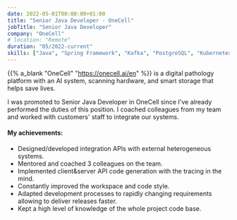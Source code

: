 ```yaml
---
date: 2022-05-01T00:00:00+01:00
title: "Senior Java Developer - OneCell"
jobTitle: "Senior Java Developer"
company: "OneCell"
# location: "Remote"
duration: "05/2022-current"
skills: ["Java", "Spring Framework", "Kafka", "PostgreSQL", "Kubernetes", "WebSocket", "Python"]
---
```


{{% a_blank "OneCell" "https://onecell.ai/en" %}} is a digital pathology platform with an AI system, scanning hardware, and smart storage that helps save lives.

I was promoted to Senior Java Developer in OneCell since I've already performed the duties of this position.
I coached colleagues from my team and worked with customers' staff to integrate our systems.


#### My achievements:
- Designed/developed integration APIs with external heterogeneous systems.
- Mentored and coached 3 colleagues on the team.
- Implemented client&server API code generation with the tracing in the mind.
- Constantly improved the workspace and code style.
- Adapted development processes to rapidly changing requirements allowing to deliver releases faster.
- Kept a high level of knowledge of the whole project code base.
